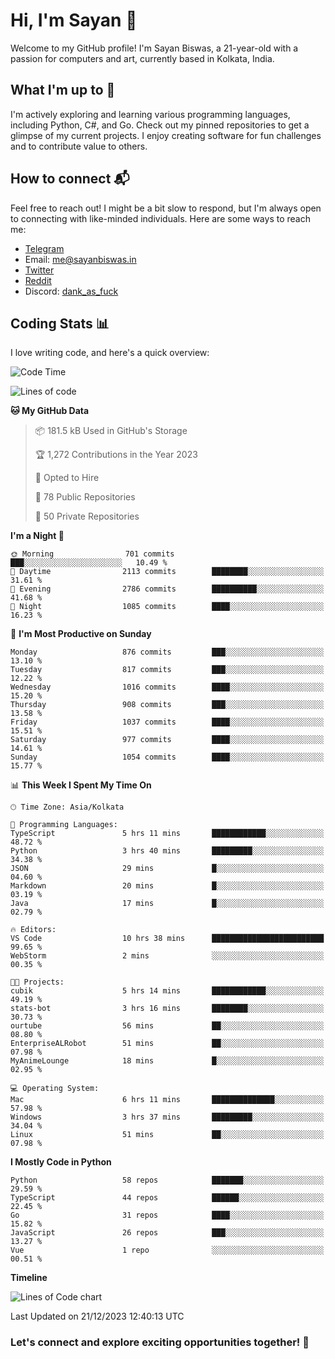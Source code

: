 # Hi, I'm Sayan 👋

Welcome to my GitHub profile! I'm Sayan Biswas, a 21-year-old with a passion for computers and art, currently based in Kolkata, India.

## What I'm up to 🚀

I'm actively exploring and learning various programming languages, including Python, C#, and Go. Check out my pinned repositories to get a glimpse of my current projects. I enjoy creating software for fun challenges and to contribute value to others.

## How to connect 📬

Feel free to reach out! I might be a bit slow to respond, but I'm always open to connecting with like-minded individuals. Here are some ways to reach me:

- [Telegram](https://t.me/dank_as_fuck)
- Email: [me@sayanbiswas.in](mailto:me@sayanbiswas.in)
- [Twitter](https://twitter.com/TheDankDel)
- [Reddit](https://www.reddit.com/user/dank_as_fuck_/)
- Discord: [dank_as_fuck](https://discordapp.com/users/506536929152466945)

## Coding Stats 📊

I love writing code, and here's a quick overview:

<!--START_SECTION:waka-->
![Code Time](http://img.shields.io/badge/Code%20Time-1%2C343%20hrs%2044%20mins-blue)

![Lines of code](https://img.shields.io/badge/From%20Hello%20World%20I%27ve%20Written-6.5%20million%20lines%20of%20code-blue)

**🐱 My GitHub Data** 

> 📦 181.5 kB Used in GitHub's Storage 
 > 
> 🏆 1,272 Contributions in the Year 2023
 > 
> 💼 Opted to Hire
 > 
> 📜 78 Public Repositories 
 > 
> 🔑 50 Private Repositories 
 > 
**I'm a Night 🦉** 

```text
🌞 Morning                701 commits         ███░░░░░░░░░░░░░░░░░░░░░░   10.49 % 
🌆 Daytime                2113 commits        ████████░░░░░░░░░░░░░░░░░   31.61 % 
🌃 Evening                2786 commits        ██████████░░░░░░░░░░░░░░░   41.68 % 
🌙 Night                  1085 commits        ████░░░░░░░░░░░░░░░░░░░░░   16.23 % 
```
📅 **I'm Most Productive on Sunday** 

```text
Monday                   876 commits         ███░░░░░░░░░░░░░░░░░░░░░░   13.10 % 
Tuesday                  817 commits         ███░░░░░░░░░░░░░░░░░░░░░░   12.22 % 
Wednesday                1016 commits        ████░░░░░░░░░░░░░░░░░░░░░   15.20 % 
Thursday                 908 commits         ███░░░░░░░░░░░░░░░░░░░░░░   13.58 % 
Friday                   1037 commits        ████░░░░░░░░░░░░░░░░░░░░░   15.51 % 
Saturday                 977 commits         ████░░░░░░░░░░░░░░░░░░░░░   14.61 % 
Sunday                   1054 commits        ████░░░░░░░░░░░░░░░░░░░░░   15.77 % 
```


📊 **This Week I Spent My Time On** 

```text
🕑︎ Time Zone: Asia/Kolkata

💬 Programming Languages: 
TypeScript               5 hrs 11 mins       ████████████░░░░░░░░░░░░░   48.72 % 
Python                   3 hrs 40 mins       █████████░░░░░░░░░░░░░░░░   34.38 % 
JSON                     29 mins             █░░░░░░░░░░░░░░░░░░░░░░░░   04.60 % 
Markdown                 20 mins             █░░░░░░░░░░░░░░░░░░░░░░░░   03.19 % 
Java                     17 mins             █░░░░░░░░░░░░░░░░░░░░░░░░   02.79 % 

🔥 Editors: 
VS Code                  10 hrs 38 mins      █████████████████████████   99.65 % 
WebStorm                 2 mins              ░░░░░░░░░░░░░░░░░░░░░░░░░   00.35 % 

🐱‍💻 Projects: 
cubik                    5 hrs 14 mins       ████████████░░░░░░░░░░░░░   49.19 % 
stats-bot                3 hrs 16 mins       ████████░░░░░░░░░░░░░░░░░   30.73 % 
ourtube                  56 mins             ██░░░░░░░░░░░░░░░░░░░░░░░   08.80 % 
EnterpriseALRobot        51 mins             ██░░░░░░░░░░░░░░░░░░░░░░░   07.98 % 
MyAnimeLounge            18 mins             █░░░░░░░░░░░░░░░░░░░░░░░░   02.95 % 

💻 Operating System: 
Mac                      6 hrs 11 mins       ██████████████░░░░░░░░░░░   57.98 % 
Windows                  3 hrs 37 mins       █████████░░░░░░░░░░░░░░░░   34.04 % 
Linux                    51 mins             ██░░░░░░░░░░░░░░░░░░░░░░░   07.98 % 
```

**I Mostly Code in Python** 

```text
Python                   58 repos            ███████░░░░░░░░░░░░░░░░░░   29.59 % 
TypeScript               44 repos            ██████░░░░░░░░░░░░░░░░░░░   22.45 % 
Go                       31 repos            ████░░░░░░░░░░░░░░░░░░░░░   15.82 % 
JavaScript               26 repos            ███░░░░░░░░░░░░░░░░░░░░░░   13.27 % 
Vue                      1 repo              ░░░░░░░░░░░░░░░░░░░░░░░░░   00.51 % 
```



**Timeline**

![Lines of Code chart](https://raw.githubusercontent.com/Dank-del/Dank-del/main/assets/bar_graph.png)


 Last Updated on 21/12/2023 12:40:13 UTC
<!--END_SECTION:waka-->

### Let's connect and explore exciting opportunities together! 🚀
